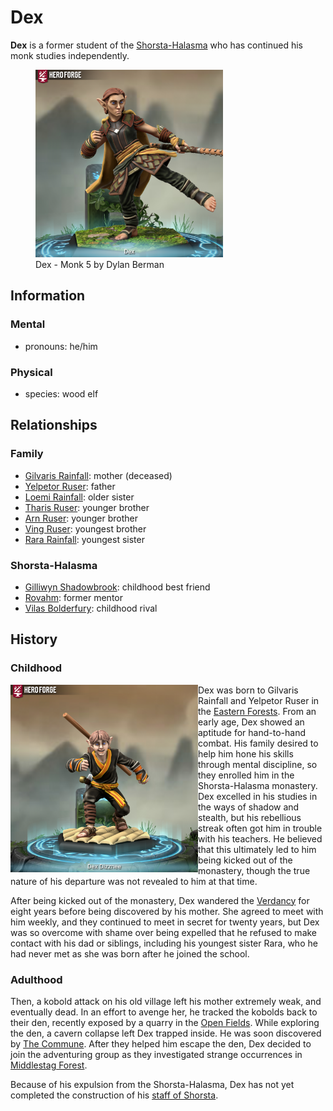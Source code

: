 # Dex

**Dex** is a former student of the [Shorsta-Halasma](../../shorsta-halasma/shorsta-halasma,d) who has continued his monk studies independently.

<figure>
  <img src="dex-monk-5-dylan-berman.png" width="300" alt="Hero Forge 3D model of a male-presenting elf with tan skin, slicked-back red-brown hair, and blue eyes. His facial expression is one of stern determination. He wears leather armor with accents of green and magenta fabric, a yellow cloak, and green trousers. His feet are exposed, and his hands have basic padded wraps for protection. He wields a wooden staff in one hand while raising one foot in a kicking motion." />
  <figcaption>Dex - Monk 5 by Dylan Berman</figcaption>
</figure>

## Information

### Mental

- pronouns: he/him

### Physical

- species: wood elf

## Relationships

### Family

- [Gilvaris Rainfall](../../../ch-2-people-of-mote/societies/verdancy/citizenry/gilvaris-rainfall.md): mother (deceased)
- [Yelpetor Ruser](../../../ch-2-people-of-mote/societies/verdancy/citizenry/yelpetor-ruser.md): father
- [Loemi Rainfall](../../../ch-2-people-of-mote/societies/verdancy/citizenry/loemi-rainfall.md): older sister
- [Tharis Ruser](../../../ch-2-people-of-mote/societies/verdancy/citizenry/tharis-ruser.md): younger brother
- [Arn Ruser](../../../ch-2-people-of-mote/societies/verdancy/citizenry/arn-ruser.md): younger brother
- [Ving Ruser](../../../ch-2-people-of-mote/societies/verdancy/citizenry/ving-ruser.md): youngest brother
- [Rara Rainfall](../../../ch-2-people-of-mote/societies/verdancy/citizenry/rara-rainfall.md): youngest sister

### Shorsta-Halasma

- [Gilliwyn Shadowbrook](../../shorsta-halasma/members/gilliwyn-shadowbrook.md): childhood best friend
- [Rovahm](../../shorsta-halasma/members/rovahm.md): former mentor
- [Vilas Bolderfury](../../shorsta-halasma/members/vilas-boulderfury.md): childhood rival

## History

### Childhood

<img src="dex-monk-3-dylan-berman.png" align="left" width="300" alt="Hero Forge 3D model of a male-presenting elf with pale skin, short pale brown hair, and blue eyes. He has an open-mouthed smile and a friendly facial expression. He wears black monk robes with orange trim and an orange belt with matching hand wraps, brown-strapped lower leg wraps, and brown sandals with open toes and showing his bare feet through the gaps. He has a wooden staff strapped across his back and a sword on his right hip. Artwork by Dylan Berman." />

Dex was born to Gilvaris Rainfall and Yelpetor Ruser in the [Eastern Forests](../../../ch-1-welcome-to-mote/esterfell/lenya/eastern-forests.md). From an early age, Dex showed an aptitude for hand-to-hand combat. His family desired to help him hone his skills through mental discipline, so they enrolled him in the Shorsta-Halasma monastery. Dex excelled in his studies in the ways of shadow and stealth, but his rebellious streak often got him in trouble with his teachers. He believed that this ultimately led to him being kicked out of the monastery, though the true nature of his departure was not revealed to him at that time.

After being kicked out of the monastery, Dex wandered the [Verdancy](../../../ch-2-people-of-mote/societies/verdancy) for eight years before being discovered by his mother. She agreed to meet with him weekly, and they continued to meet in secret for twenty years, but Dex was so overcome with shame over being expelled that he refused to make contact with his dad or siblings, including his youngest sister Rara, who he had never met as she was born after he joined the school.

### Adulthood

Then, a kobold attack on his old village left his mother extremely weak, and eventually dead. In an effort to avenge her, he tracked the kobolds back to their den, recently exposed by a quarry in the [Open Fields](../../../ch-1-welcome-to-mote/esterfell/lenya/open-fields.md). While exploring the den, a cavern collapse left Dex trapped inside. He was soon discovered by [The Commune](../the-commune.md). After they helped him escape the den, Dex decided to join the adventuring group as they investigated strange occurrences in [Middlestag Forest](../../../ch-1-welcome-to-mote/esterfell/lenya/middlestag-forest.md).

Because of his expulsion from the Shorsta-Halasma, Dex has not yet completed the construction of his [staff of Shorsta](../../../ch-5-mote-treasures/magic-items/staff-of-shorsta.md).
